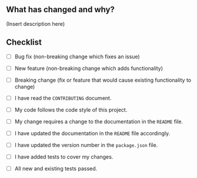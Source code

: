 ## What has changed and why?
(Insert description here)

## Checklist
<!--- What types of changes does your code introduce? Put an `x` in all the boxes that apply: -->
- [ ] Bug fix (non-breaking change which fixes an issue)
- [ ] New feature (non-breaking change which adds functionality)
- [ ] Breaking change (fix or feature that would cause existing functionality to change)
- [ ] I have read the `CONTRIBUTING` document.
- [ ] My code follows the code style of this project.
- [ ] My change requires a change to the documentation in the `README` file.
- [ ] I have updated the documentation in the `README` file accordingly.
- [ ] I have updated the version number in the `package.json` file.
- [ ] I have added tests to cover my changes.
- [ ] All new and existing tests passed.

